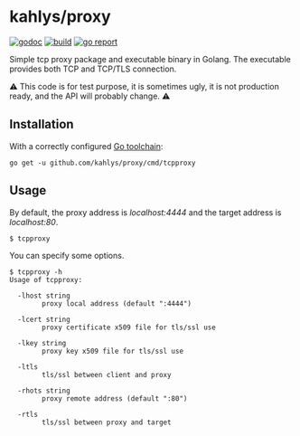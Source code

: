 # kahlys/proxy

[![godoc](https://godoc.org/github.com/kahlys/proxy?status.svg)](https://godoc.org/github.com/kahlys/proxy) 
[![build](https://api.travis-ci.org/kahlys/proxy.svg?branch=master)](https://travis-ci.org/kahlys/proxy)
[![go report](https://goreportcard.com/badge/github.com/kahlys/proxy)](https://goreportcard.com/report/github.com/kahlys/proxy)

Simple tcp proxy package and executable binary in Golang. The executable provides both TCP and TCP/TLS connection.

:warning: This code is for test purpose, it is sometimes ugly, it is not production ready, and the API will probably change. :warning:

## Installation

With a correctly configured [Go toolchain](https://golang.org/doc/install):
```
go get -u github.com/kahlys/proxy/cmd/tcpproxy
```

## Usage

By default, the proxy address is *localhost:4444* and the target address is *localhost:80*.
```
$ tcpproxy
```
You can specify some options.
```
$ tcpproxy -h
Usage of tcpproxy:

  -lhost string
    	proxy local address (default ":4444")

  -lcert string
    	proxy certificate x509 file for tls/ssl use

  -lkey string
    	proxy key x509 file for tls/ssl use
      
  -ltls
    	tls/ssl between client and proxy
      
  -rhots string
    	proxy remote address (default ":80")
      
  -rtls
    	tls/ssl between proxy and target
```
